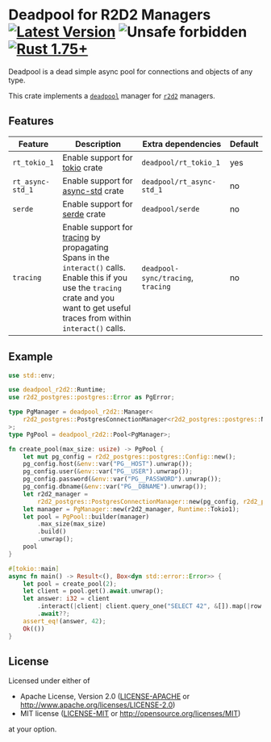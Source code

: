 # Deadpool for R2D2 Managers [![Latest Version](https://img.shields.io/crates/v/deadpool-r2d2.svg)](https://crates.io/crates/deadpool-r2d2) ![Unsafe forbidden](https://img.shields.io/badge/unsafe-forbidden-success.svg "Unsafe forbidden") [![Rust 1.75+](https://img.shields.io/badge/rustc-1.75+-lightgray.svg "Rust 1.75+")](https://blog.rust-lang.org/2023/12/28/Rust-1.75.0.html)

Deadpool is a dead simple async pool for connections and objects
of any type.

This crate implements a [`deadpool`](https://crates.io/crates/deadpool)
manager for [`r2d2`](https://crates.io/crates/r2d2) managers.

## Features

| Feature | Description | Extra dependencies | Default |
| ------- | ----------- | ------------------ | ------- |
| `rt_tokio_1` | Enable support for [tokio](https://crates.io/crates/tokio) crate | `deadpool/rt_tokio_1` | yes |
| `rt_async-std_1` | Enable support for [async-std](https://crates.io/crates/config) crate | `deadpool/rt_async-std_1` | no |
| `serde` | Enable support for [serde](https://crates.io/crates/serde) crate | `deadpool/serde` | no |
| `tracing` | Enable support for [tracing](https://github.com/tokio-rs/tracing) by propagating Spans in the `interact()` calls. Enable this if you use the `tracing` crate and you want to get useful traces from within `interact()` calls. | `deadpool-sync/tracing`, `tracing` | no |

## Example

```rust
use std::env;

use deadpool_r2d2::Runtime;
use r2d2_postgres::postgres::Error as PgError;

type PgManager = deadpool_r2d2::Manager<
    r2d2_postgres::PostgresConnectionManager<r2d2_postgres::postgres::NoTls>,
>;
type PgPool = deadpool_r2d2::Pool<PgManager>;

fn create_pool(max_size: usize) -> PgPool {
    let mut pg_config = r2d2_postgres::postgres::Config::new();
    pg_config.host(&env::var("PG__HOST").unwrap());
    pg_config.user(&env::var("PG__USER").unwrap());
    pg_config.password(&env::var("PG__PASSWORD").unwrap());
    pg_config.dbname(&env::var("PG__DBNAME").unwrap());
    let r2d2_manager =
        r2d2_postgres::PostgresConnectionManager::new(pg_config, r2d2_postgres::postgres::NoTls);
    let manager = PgManager::new(r2d2_manager, Runtime::Tokio1);
    let pool = PgPool::builder(manager)
        .max_size(max_size)
        .build()
        .unwrap();
    pool
}

#[tokio::main]
async fn main() -> Result<(), Box<dyn std::error::Error>> {
    let pool = create_pool(2);
    let client = pool.get().await.unwrap();
    let answer: i32 = client
        .interact(|client| client.query_one("SELECT 42", &[]).map(|row| row.get(0)))
        .await??;
    assert_eq!(answer, 42);
    Ok(())
}
```

## License

Licensed under either of

- Apache License, Version 2.0 ([LICENSE-APACHE](LICENSE-APACHE) or <http://www.apache.org/licenses/LICENSE-2.0>)
- MIT license ([LICENSE-MIT](LICENSE-MIT) or <http://opensource.org/licenses/MIT>)

at your option.
